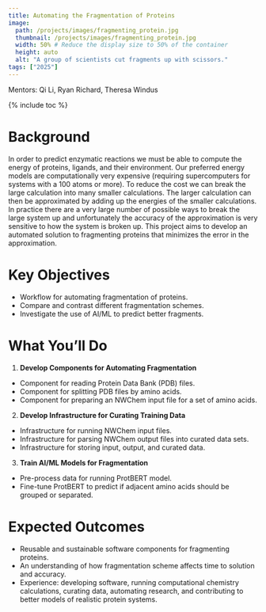 ```yaml
---
title: Automating the Fragmentation of Proteins
image:
  path: /projects/images/fragmenting_protein.jpg
  thumbnail: /projects/images/fragmenting_protein.jpg
  width: 50% # Reduce the display size to 50% of the container
  height: auto
  alt: "A group of scientists cut fragments up with scissors."
tags: ["2025"]
---
```


Mentors: Qi Li, Ryan Richard, Theresa Windus

{% include toc %}

# Background

In order to predict enzymatic reactions we must be able to compute the energy
of proteins, ligands, and their environment. Our preferred energy models are
computationally very expensive (requiring supercomputers for systems with a
100 atoms or more). To reduce the cost we can break the large calculation into
many smaller calculations. The larger calculation can then be approximated by
adding up the energies of the smaller calculations. In practice there are a
very large number of possible ways to break the large system up and
unfortunately the accuracy of the approximation is very sensitive to how the
system is broken up. This project aims to develop an automated solution to
fragmenting proteins that minimizes the error in the approximation.

# Key Objectives

- Workflow for automating fragmentation of proteins.
- Compare and contrast different fragmentation schemes.
- Investigate the use of AI/ML to predict better fragments.

# What You’ll Do

1. **Develop Components for Automating Fragmentation**

- Component for reading Protein Data Bank (PDB) files.
- Component for splitting PDB files by amino acids.
- Component for preparing an NWChem input file for a set of amino acids.

2. **Develop Infrastructure for Curating Training Data**

- Infrastructure for running NWChem input files.
- Infrastructure for parsing NWChem output files into curated data sets.
- Infrastructure for storing input, output, and curated data.

3. **Train AI/ML Models for Fragmentation**

- Pre-process data for running ProtBERT model.
- Fine-tune ProtBERT to predict if adjacent amino acids should be grouped or
  separated.

# Expected Outcomes

- Reusable and sustainable software components for fragmenting proteins.
- An understanding of how fragmentation scheme affects time to solution and
  accuracy.
- Experience: developing software, running computational chemistry calculations,
  curating data, automating research, and contributing to better models of
  realistic protein systems.
